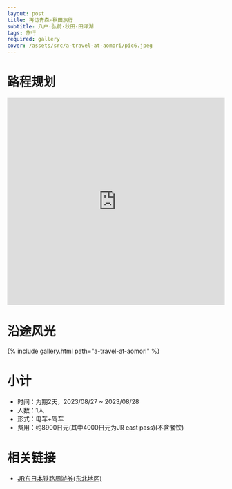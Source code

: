 ```yaml
---
layout: post
title: 再访青森·秋田旅行
subtitle: 八户·弘前·秋田·田泽湖
tags: 旅行
required: gallery
cover: /assets/src/a-travel-at-aomori/pic6.jpeg
---
```


# 路程规划

<iframe src="https://www.google.com/maps/d/u/3/embed?mid=1AGdO2ZMHuUFTvg6zJKEYu8x-pTQbolo&ehbc=2E312F&noprof=1" width="100%" height="480" style="border:0;" loading="lazy"></iframe>

# 沿途风光

{% include gallery.html path="a-travel-at-aomori" %}

# 小计

- 时间：为期2天，2023/08/27 ~ 2023/08/28
- 人数：1人
- 形式：电车+驾车
- 费用：约8900日元(其中4000日元为JR east pass)(不含餐饮)

# 相关链接

- [JR东日本铁路周游券(东北地区)](https://www.jreast.co.jp/multi/zh-CHS/pass/eastpass_t.html)
